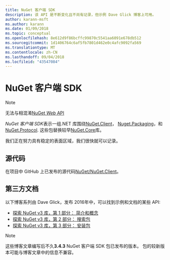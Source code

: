 ```yaml
---
title: NuGet 客户端 SDK
description: 该 API 是不断变化且不尚有记录，但示例 Dave Glick 博客上可用。
author: karann-msft
ms.author: karann
ms.date: 01/09/2018
ms.topic: conceptual
ms.openlocfilehash: 8e612d9f86bcffc99870c5541aa6091e678db512
ms.sourcegitcommit: 1d1406764c6af5fb7801d462e0c4afc9092fa569
ms.translationtype: MT
ms.contentlocale: zh-CN
ms.lasthandoff: 09/04/2018
ms.locfileid: "43547084"
---
```

# <a name="nuget-client-sdk"></a>NuGet 客户端 SDK

> [!Note]
> 无法与相混淆[NuGet *Web* API](https://docs.microsoft.com/en-us/nuget/api/overview)

*NuGet 客户端 SDK*表示一组.NET 库围绕[NuGet.Client](https://www.nuget.org/packages/NuGet.Client)， [Nuget.Packaging](https://www.nuget.org/packages/NuGet.Packaging)，和[NuGet.Protocol](https://www.nuget.org/packages/NuGet.Protocol). 这些包替换较早[NuGet.Core](https://www.nuget.org/packages/NuGet.Core/)库。

我们正在努力具有稳定的表面区域，我们很快就可以记录。

## <a name="source-code"></a>源代码

在项目中 GitHub 上已发布的源代码[NuGet/NuGet.Client](https://github.com/NuGet/NuGet.Client)。

## <a name="third-party-documentation"></a>第三方文档

以下博客系列由 Dave Glick，发布 2016年中，可以找到示例和文档的某些 API:

- [探索 NuGet v3 库，第 1 部分： 简介和概念](http://daveaglick.com/posts/exploring-the-nuget-v3-libraries-part-1)
- [探索 NuGet v3 库，第 2 部分： 搜索包](http://daveaglick.com/posts/exploring-the-nuget-v3-libraries-part-2)
- [探索 NuGet v3 库，第 3 部分： 安装包](http://daveaglick.com/posts/exploring-the-nuget-v3-libraries-part-3)

> [!Note]
> 这些博客文章编写后不久**3.4.3** NuGet 客户端 SDK 包已发布的版本。
> 包的较新版本可能与博客文章中的信息不兼容。
